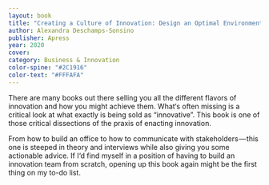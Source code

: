 ```yaml
---
layout: book 
title: "Creating a Culture of Innovation: Design an Optimal Environment to Create and Execute New Ideas"
author: Alexandra Deschamps-Sonsino 
publisher: Apress
year: 2020
cover:
category: Business & Innovation
color-spine: "#2C1916"
color-text: "#FFFAFA"
---
```


There are many books out there selling you all the different flavors of innovation and how you might achieve them. What‘s often missing is a critical look at what exactly is being sold as “innovative”. This book is one of those critical dissections of the praxis of enacting innovation.

From how to build an office to how to communicate with stakeholders — this one is steeped in theory and interviews while also giving you some actionable advice. If I‘d find myself in a position of having to build an innovation team from scratch, opening up this book again might be the first thing on my to-do list.